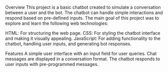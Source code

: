 Overview
This project is a basic chatbot created to simulate a conversation between a user and the bot. The chatbot can handle simple interactions and respond based on pre-defined inputs. The main goal of this project was to explore and learn the following web technologies:

HTML: For structuring the web page.
CSS: For styling the chatbot interface and making it visually appealing.
JavaScript: For adding functionality to the chatbot, handling user inputs, and generating bot responses.

Features
A simple user interface with an input field for user queries.
Chat messages are displayed in a conversation format.
The chatbot responds to user inputs with pre-programmed messages.
